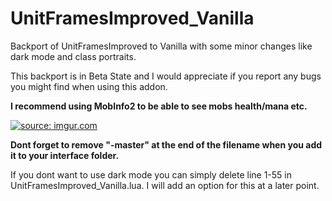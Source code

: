# UnitFramesImproved_Vanilla
Backport of UnitFramesImproved to Vanilla with some minor changes like dark mode and class portraits.

This backport is in Beta State and I would appreciate if you report any bugs you might find when using this addon.

<b>I recommend using MobInfo2 to be able to see mobs health/mana etc.</b>

<a href="http://imgur.com/mESAngy"><img src="http://i.imgur.com/mESAngy.png" title="source: imgur.com" /></a>

<b>Dont forget to remove "-master" at the end of the filename when you add it to your interface folder.</b>

If you dont want to use dark mode you can simply delete line 1-55 in UnitFramesImproved_Vanilla.lua. I will add an option for this at a later point.
